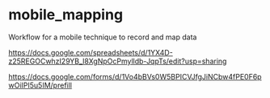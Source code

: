 # mobile_mapping
Workflow for a mobile technique to record and map data 

https://docs.google.com/spreadsheets/d/1YX4D-z25REGOCwhzI29YB_l8XgNpOcPmylldb-JqpTs/edit?usp=sharing

https://docs.google.com/forms/d/1Vo4bBVs0W5BPICVJfgJiNCbw4fPE0F6pwOiIPI5u5IM/prefill
